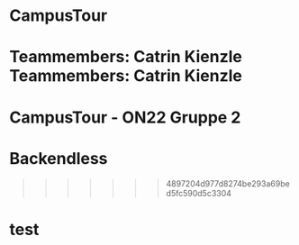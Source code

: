 # CampusTour
Teammembers: Catrin Kienzle
Teammembers: Catrin Kienzle
=======
# CampusTour - ON22 Gruppe 2
# Backendless
>>>>>>> 4897204d977d8274be293a69bed5fc590d5c3304
# test 
